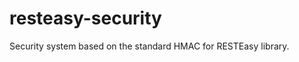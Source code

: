 resteasy-security
=================

Security system based on the standard HMAC for RESTEasy library.
